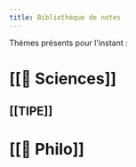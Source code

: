```yaml
---
title: Bibliothèque de notes
---
```

Thèmes présents pour l'instant :

# [[🔭 Sciences]]

## [[TIPE]]

# [[🧠 Philo]]
